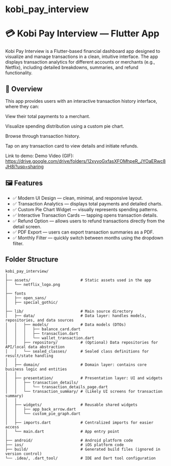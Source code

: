 # kobi_pay_interview

# 💳 Kobi Pay Interview — Flutter App

Kobi Pay Interview is a Flutter-based financial dashboard app designed to visualize and manage transactions in a clean, intuitive interface.
The app displays transaction analytics for different accounts or merchants (e.g., Netflix), including detailed breakdowns, summaries, and refund functionality.

## 🧠 Overview

This app provides users with an interactive transaction history interface, where they can:

View their total payments to a merchant.

Visualize spending distribution using a custom pie chart.

Browse through transaction history.

Tap on any transaction card to view details and initiate refunds.

Link to demo:
Demo Video (GIF):  https://drive.google.com/drive/folders/12xyyoGxfasXFOMhpeR_JYOaERwc8JH8i?usp=sharing
 

## 🖼️ Features

* ✅ Modern UI Design — clean, minimal, and responsive layout.
* ✅ Transaction Analytics — displays total payments and detailed charts.
* ✅ Custom Pie Chart Widget — visually represents spending patterns.
* ✅ Interactive Transaction Cards — tapping opens transaction details.
* ✅ Refund Option — allows users to refund transactions directly from the detail screen.
* ✅ PDF Export — users can export transaction summaries as a PDF.
* ✅ Monthly Filter — quickly switch between months using the dropdown filter.

## Folder Structure

```
kobi_pay_interview/
│
├── assets/                      # Static assets used in the app
│   └── netflix_logo.png
│
├── fonts
│   ├── open_sans/
│   ├── special_gothic/
│
├── lib/                         # Main source directory
│   ├── data/                    # Data layer: handles models, repositories, and data sources
│   │   ├── models/              # Data models (DTOs)
│   │   │   ├── balance_card.dart
│   │   │   ├── transaction.dart
│   │   │   └── wallet_transaction.dart
│   │   ├── repository/          # (Optional) Data repositories for API/local data abstraction
│   │   └── sealed_classes/      # Sealed class definitions for result/state handling
│   │
│   ├── domain/                  # Domain layer: contains core business logic and entities
│   │
│   ├── presentation/            # Presentation layer: UI and widgets
│   │   ├── transaction_details/
│   │   │   └── transaction_details_page.dart
│   │   └── transaction_summary/ # (Likely UI screens for transaction summary)
│   │
│   ├── widgets/                 # Reusable shared widgets
│   │   ├── app_back_arrow.dart
│   │   └── custom_pie_graph.dart
│   │
│   ├── imports.dart             # Centralized imports for easier access
│   └── main.dart                # App entry point
│
├── android/                     # Android platform code
├── ios/                         # iOS platform code
├── build/                       # Generated build files (ignored in version control)
└── .idea/, .dart_tool/          # IDE and Dart tool configuration
